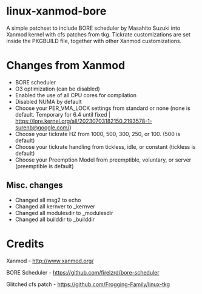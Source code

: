 # linux-xanmod-bore

A simple patchset to include BORE scheduler by Masahito Suzuki into Xanmod kernel with cfs patches from tkg. Tickrate customizations are set inside the PKGBUILD file, together with other Xanmod customizations.

# Changes from Xanmod

- BORE scheduler
- O3 optimization (can be disabled)
- Enabled the use of all CPU cores for compilation
- Disabled NUMA by default
- Choose your PER_VMA_LOCK settings from standard or none (none is default. Temporary for 6.4 until fixed | https://lore.kernel.org/all/20230703182150.2193578-1-surenb@google.com/) 
- Choose your tickrate HZ from 1000, 500, 300, 250, or 100. (500 is default)
- Choose your tickrate handling from tickless, idle, or constant (tickless is default)
- Choose your Preemption Model from preemptible, voluntary, or server (preemptible is default)

## Misc. changes

- Changed all msg2 to echo
- Changed all kernver to \_kernver
- Changed all modulesdir to \_modulesdir
- Changed all builddir to \_builddir

# Credits

Xanmod - http://www.xanmod.org/

BORE Scheduler - https://github.com/firelzrd/bore-scheduler

Glitched cfs patch - https://github.com/Frogging-Family/linux-tkg
